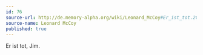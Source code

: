 ```yaml
---
id: 76
source-url: http://de.memory-alpha.org/wiki/Leonard_McCoy#Er_ist_tot.2C_Jim.21
source-name: Leonard McCoy
published: true
---
```

 Er ist tot, Jim.
